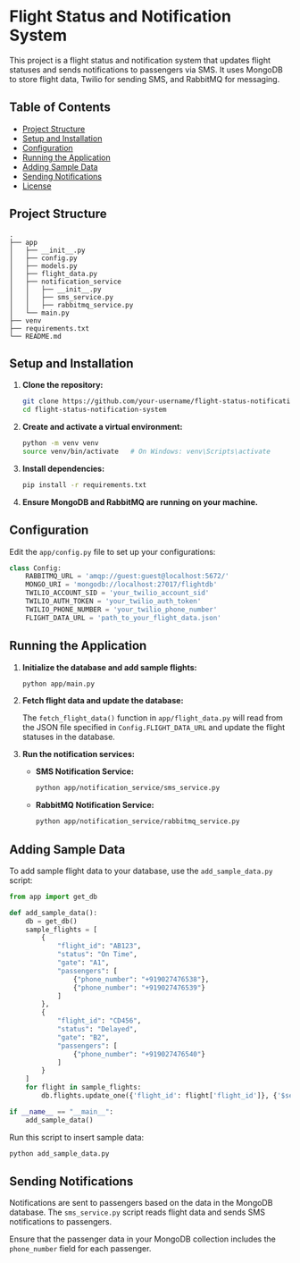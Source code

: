 # Flight Status and Notification System

This project is a flight status and notification system that updates flight statuses and sends notifications to passengers via SMS. It uses MongoDB to store flight data, Twilio for sending SMS, and RabbitMQ for messaging.

## Table of Contents

- [Project Structure](#project-structure)
- [Setup and Installation](#setup-and-installation)
- [Configuration](#configuration)
- [Running the Application](#running-the-application)
- [Adding Sample Data](#adding-sample-data)
- [Sending Notifications](#sending-notifications)
- [License](#license)

## Project Structure

```
.
├── app
│   ├── __init__.py
│   ├── config.py
│   ├── models.py
│   ├── flight_data.py
│   ├── notification_service
│   │   ├── __init__.py
│   │   ├── sms_service.py
│   │   ├── rabbitmq_service.py
│   └── main.py
├── venv
├── requirements.txt
└── README.md
```

## Setup and Installation

1. **Clone the repository:**

   ```bash
   git clone https://github.com/your-username/flight-status-notification-system.git
   cd flight-status-notification-system
   ```

2. **Create and activate a virtual environment:**

   ```bash
   python -m venv venv
   source venv/bin/activate   # On Windows: venv\Scripts\activate
   ```

3. **Install dependencies:**

   ```bash
   pip install -r requirements.txt
   ```

4. **Ensure MongoDB and RabbitMQ are running on your machine.**

## Configuration

Edit the `app/config.py` file to set up your configurations:

```python
class Config:
    RABBITMQ_URL = 'amqp://guest:guest@localhost:5672/'
    MONGO_URI = 'mongodb://localhost:27017/flightdb'
    TWILIO_ACCOUNT_SID = 'your_twilio_account_sid'
    TWILIO_AUTH_TOKEN = 'your_twilio_auth_token'
    TWILIO_PHONE_NUMBER = 'your_twilio_phone_number'
    FLIGHT_DATA_URL = 'path_to_your_flight_data.json'
```

## Running the Application

1. **Initialize the database and add sample flights:**

   ```bash
   python app/main.py
   ```

2. **Fetch flight data and update the database:**

   The `fetch_flight_data()` function in `app/flight_data.py` will read from the JSON file specified in `Config.FLIGHT_DATA_URL` and update the flight statuses in the database.

3. **Run the notification services:**

   - **SMS Notification Service:**

     ```bash
     python app/notification_service/sms_service.py
     ```

   - **RabbitMQ Notification Service:**

     ```bash
     python app/notification_service/rabbitmq_service.py
     ```

## Adding Sample Data

To add sample flight data to your database, use the `add_sample_data.py` script:

```python
from app import get_db

def add_sample_data():
    db = get_db()
    sample_flights = [
        {
            "flight_id": "AB123",
            "status": "On Time",
            "gate": "A1",
            "passengers": [
                {"phone_number": "+919027476538"},
                {"phone_number": "+919027476539"}
            ]
        },
        {
            "flight_id": "CD456",
            "status": "Delayed",
            "gate": "B2",
            "passengers": [
                {"phone_number": "+919027476540"}
            ]
        }
    ]
    for flight in sample_flights:
        db.flights.update_one({'flight_id': flight['flight_id']}, {'$set': flight}, upsert=True)

if __name__ == "__main__":
    add_sample_data()
```

Run this script to insert sample data:

```bash
python add_sample_data.py
```

## Sending Notifications

Notifications are sent to passengers based on the data in the MongoDB database. The `sms_service.py` script reads flight data and sends SMS notifications to passengers.

Ensure that the passenger data in your MongoDB collection includes the `phone_number` field for each passenger.

